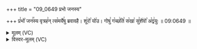 +++
title = "09_0649 प्रभो जनस्य"

+++
प्र꣣भो꣡ जन꣢꣯स्य वृत्रह꣣न् त्स꣡मर्ये꣢षु ब्रवावहै। शू꣢रो꣣ यो꣢उ। गोषु꣣ ग꣡च्छ꣢ति꣣ स꣡खा꣢ सु꣣शे꣢वो꣣ अ꣡द्व꣢युः ॥ 09:0649 ॥

<details><summary>मूलम् (VC)</summary>

प्र꣣भो꣢꣯ जन꣢꣯स्य वृत्रह꣣न्त्स꣡मर्ये꣢षु ब्रवावहै । शू꣢रो꣣ यो꣢꣫ गोषु꣣ ग꣡च्छ꣢ति꣣ स꣡खा꣢ सु꣣शे꣢वो꣣ अ꣡द्व꣢युः ॥६४९
</details>

<details><summary>विस्वर-मूलम् (VC)</summary>

प्रभो जनस्य वृत्रहन्त्समर्येषु ब्रवावहै । शूरो यो गोषु गच्छति सखा सुशेवो अद्वयुः ॥६४९
</details>